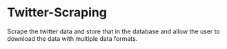 # Twitter-Scraping
Scrape the twitter data and store that in the database and allow the user to download the data with multiple data formats.
